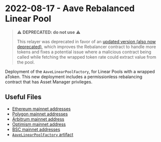 # 2022-08-17 - Aave Rebalanced Linear Pool

> ⚠️ **DEPRECATED: do not use** ⚠️
>
> This relayer was deprecated in favor of an [updated version (also now deprecated)](../20221207-aave-rebalanced-linear-pool-v3), which improves the Rebalancer contract to handle more tokens and fixes a potential issue where a malicious contract being called while fetching the wrapped token rate could extract value from the pool.

Deployment of the `AaveLinearPoolFactory`, for Linear Pools with a wrapped aToken. This new deployment includes a permissionless rebalancing contract that has Asset Manager privileges.

## Useful Files

- [Ethereum mainnet addresses](./output/mainnet.json)
- [Polygon mainnet addresses](./output/polygon.json)
- [Arbitrum mainnet address](./output/arbitrum.json)
- [Optimism mainnet address](./output/optimism.json)
- [BSC mainnet addresses](./output/bsc.json)
- [`AaveLinearPoolFactory` artifact](./artifact/AaveLinearPoolFactory.json)
